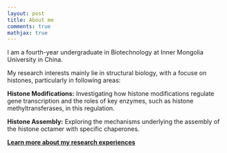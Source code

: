```yaml
---
layout: post
title: About me
comments: true
mathjax: true
---
```


I am a fourth-year undergraduate in Biotechnology at Inner Mongolia University in China.

My research interests mainly lie in structural biology, with a focuse on histones, particularly in following areas:

**Histone Modifications:** Investigating how histone modifications regulate gene transcription and the roles of key enzymes, such as histone methyltransferases, in this regulation.

**Histone Assembly:** Exploring the mechanisms underlying the assembly of the histone octamer with specific chaperones.

[**Learn more about my research experiences**]()
